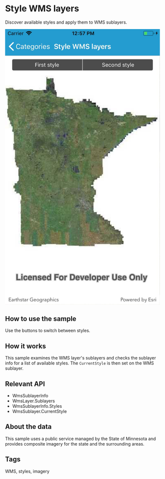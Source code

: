 # Style WMS layers

Discover available styles and apply them to WMS sublayers.

![](StyleWmsLayer.jpg)

## How to use the sample

Use the buttons to switch between styles. 

## How it works

This sample examines the WMS layer's sublayers and checks the sublayer info for a list of available styles. The `CurrentStyle` is then set on the WMS sublayer.

## Relevant API

* WmsSublayerInfo
* WmsLayer.Sublayers
* WmsSublayerInfo.Styles
* WmsSublayer.CurrentStyle

## About the data

This sample uses a public service managed by the State of Minnesota and provides composite imagery for the state and the surrounding areas.

## Tags

WMS, styles, imagery

